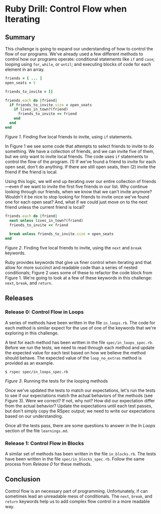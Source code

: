# Ruby Drill: Control Flow when Iterating

## Summary
This challenge is going to expand our understanding of how to control the flow of our programs.  We've already used a few different methods to control how our programs operate:  conditional statements like `if` and `case`; looping using `for`, `while`, or `until`; and executing blocks of code for each element in an array.

```ruby
friends = [ ... ]
open_seats = 5

friends_to_invite = []

friends.each do |friend|
  if friends_to_invite.size < open_seats
    if lives_in_town?(friend)
      friends_to_invite << friend
    end
  end
end
```
*Figure 1*. Finding five local friends to invite, using `if` statements.

In Figure 1 we see some code that attempts to select friends to invite to do something.  We have a collection of friends, and we can invite five of them, but we only want to invite local friends.  The code uses `if` statements to control the flow of the program.  (1) If we've found a friend to invite for each open seat, don't do anything.  If there are still open seats, then (2) invite the friend if the friend is local.

Using this logic, we will end up iterating over our entire collection of friends—even if we want to invite the first five friends in our list.  Why continue looking through our friends, when we know that we can't invite anymore?  Wouldn't it be nice to stop looking for friends to invite once we've found one for each open seat?  And, what if we could just move on to the next friend unless the current friend is local?

```ruby
friends.each do |friend|
  next unless lives_in_town?(friend)
  friends_to_invite << friend
  
  break unless friends_to_invite.size < open_seats
end
```
*Figure 2*. Finding five local friends to invite, using the `next` and `break` keywords.

Ruby provides keywords that give us finer control when iterating and that allow for more succinct and readable code than a series of nested conditionals; Figure 2 uses some of these to refactor the code block from Figure 1.  We're going to look at a few of these keywords in this challenge:  `next`, `break`, and `return`.


## Releases
### Release 0: Control Flow in Loops
A series of methods have been written in the file `in_loops.rb`.  The code for each method is similar expect for the use of one of the keywords that we're exploring in this challenge.

A test for each method has been written in the file `spec/in_loops_spec.rb`.  Before we run the tests, we need to read through each method and update the expected value for each test based on how we believe the method should behave.  The expected value of the `loop_no_extras` method is provided as an example.

```
$ rspec spec/in_loops_spec.rb
```
*Figure 3*.  Running the tests for the looping methods

Once we've updated the tests to match our expectations, let's run the tests to see if our expectations match the actual behaviors of the methods (see Figure 3).  Were we correct?  If not, why not?  How did our expectation differ from the actual behavior?  Update the expectations until each test passes, but don't simply copy the RSpec output; we need to write our expectations based on our understanding.

Once all the tests pass, there are some questions to answer in the *In Loops* section of the file `learnings.md`.


### Release 1: Control Flow in Blocks
A similar set of methods has been written in the file `in_blocks.rb`.  The tests have been written in the file `spec/in_blocks_spec.rb`.  Follow the same process from *Release 0* for these methods.


## Conclusion
Control flow is an necessary part of programming.  Unfortunately, if can sometimes lead an unreadable mess of conditionals.  The `next`, `break`, and `return` keywords help us to add complex flow control in a more readable way.